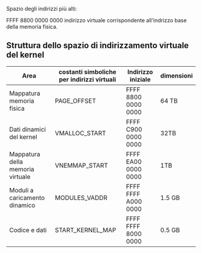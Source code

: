 Spazio degli indirizzi più alti:

FFFF 8800 0000 0000 indirizzo virtuale corrispondente all'indrizzo base della memoria fisica.



## Struttura dello spazio di indirizzamento virtuale del kernel


| Area                             | costanti simboliche per indirizzi virtuali | Indirizzo iniziale  | dimensioni |
| -------------------------------- | ------------------------------------------ | ------------------- | ---------- | 
| Mappatura memoria fisica         | PAGE_OFFSET                                | FFFF 8800 0000 0000 | 64 TB      |
| Dati dinamici del kernel         | VMALLOC_START                              | FFFF C900 0000 0000 | 32TB       |
| Mappatura della memoria virtuale | VNEMMAP_START                              | FFFF EA00 0000 0000 | 1TB        |
| Moduli a caricamento dinamico    | MODULES_VADDR                              | FFFF FFFF A000 0000 | 1.5 GB     |
| Codice e dati                    | START_KERNEL_MAP                           | FFFF FFFF 8000 0000 | 0.5 GB     |



